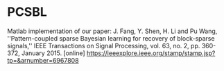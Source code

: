# PCSBL

Matlab implementation of our paper: J. Fang, Y. Shen, H. Li and Pu Wang, ''Pattern-coupled sparse  Bayesian learning for recovery of block-sparse signals,'' IEEE Transactions on Signal Processing, vol. 63, no. 2, pp. 360-372, January 2015. [online] https://ieeexplore.ieee.org/stamp/stamp.jsp?tp=&arnumber=6967808
